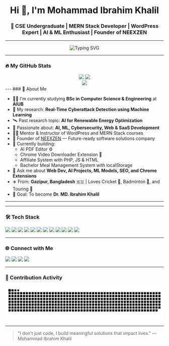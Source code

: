 <h1 align="center">Hi 👋, I'm Mohammad Ibrahim Khalil</h1>
<h3 align="center">🚀 CSE Undergraduate | MERN Stack Developer | WordPress Expert | AI & ML Enthusiast | Founder of NEEXZEN</h3>

---

<p align="center">
  <img src="https://readme-typing-svg.herokuapp.com?color=00FF9C&size=22&center=true&vCenter=true&width=700&height=45&lines=Building+Smart+Digital+Solutions...;Founder+of+NEEXZEN+-+We+Design+Tomorrow.;Web+%7C+AI+%7C+SaaS+%7C+Security+%7C+ML+%7C+Teaching;CSE+Final+Year+Student+at+AIUB+%F0%9F%8E%93" alt="Typing SVG">
</p>

---
### 🔥 My GitHub Stats

<div align="center">
  <img src="https://github-readme-stats.vercel.app/api?username=your-github-username&show_icons=true&theme=tokyonight&include_all_commits=true&count_private=true&hide_border=true" height="150" />
  <img src="https://github-readme-streak-stats.herokuapp.com?user=your-github-username&theme=tokyonight&hide_border=true" height="150" />
</div>

<div align="center">
  <img src="https://github-readme-stats.vercel.app/api/top-langs/?username=your-github-username&layout=compact&theme=tokyonight&hide_border=true&langs_count=8" height="150" />
</div>
---
### 📍 About Me

- 🧑‍💻 I'm currently studying **BSc in Computer Science & Engineering** at **AIUB**
- 🧠 My research: **Real-Time Cyberattack Detection using Machine Learning**
- 🛰️ Past research topic: **AI for Renewable Energy Optimization**
- 🧪 Passionate about: **AI, ML, Cybersecurity, Web & SaaS Development**
- 👨‍🏫 Mentor & Instructor of WordPress and MERN Stack courses
- 🏢 Founder of [NEEXZEN](https://neexzen.com) — Future-ready software solutions company
- 🌱 Currently building:
  - AI PDF Editor ⚙️
  - Chrome Video Downloader Extension 🎥
  - Affiliate System with PHP, JS & HTML
  - Bachelor Meal Management System with localStorage
- 💬 Ask me about **Web Dev, AI Projects, ML Models, SEO, and Chrome Extensions**
- ✈️ From: **Gazipur, Bangladesh** 🇧🇩 | Loves Cricket 🏏, Badminton 🏸, and Touring 🌄
- 🎯 Goal: To become **Dr. MD. Ibrahim Khalil**

---


---

### 🛠️ Tech Stack

<div align="left">
  <img src="https://cdn.jsdelivr.net/gh/devicons/devicon/icons/html5/html5-original.svg" height="35" />
  <img src="https://cdn.jsdelivr.net/gh/devicons/devicon/icons/css3/css3-original.svg" height="35" />
  <img src="https://cdn.jsdelivr.net/gh/devicons/devicon/icons/javascript/javascript-original.svg" height="35" />
  <img src="https://cdn.jsdelivr.net/gh/devicons/devicon/icons/react/react-original.svg" height="35" />
  <img src="https://cdn.jsdelivr.net/gh/devicons/devicon/icons/mongodb/mongodb-original.svg" height="35" />
  <img src="https://cdn.jsdelivr.net/gh/devicons/devicon/icons/express/express-original.svg" height="35" />
  <img src="https://cdn.jsdelivr.net/gh/devicons/devicon/icons/nodejs/nodejs-original.svg" height="35" />
  <img src="https://cdn.jsdelivr.net/gh/devicons/devicon/icons/wordpress/wordpress-original.svg" height="35" />
  <img src="https://cdn.jsdelivr.net/gh/devicons/devicon/icons/python/python-original.svg" height="35" />
  <img src="https://cdn.jsdelivr.net/gh/devicons/devicon/icons/java/java-original.svg" height="35" />
  <img src="https://cdn.jsdelivr.net/gh/devicons/devicon/icons/cplusplus/cplusplus-original.svg" height="35" />
  <img src="https://cdn.jsdelivr.net/gh/devicons/devicon/icons/github/github-original.svg" height="35" />
</div>

---

### 🌐 Connect with Me

<p align="left">
  <a href="mailto:your.email@example.com"><img src="https://img.shields.io/badge/Gmail-D14836?style=for-the-badge&logo=gmail&logoColor=white" /></a>
  <a href="https://linkedin.com/in/your-linkedin"><img src="https://img.shields.io/badge/LinkedIn-0077B5?style=for-the-badge&logo=linkedin&logoColor=white" /></a>
  <a href="https://youtube.com/@yourchannel"><img src="https://img.shields.io/badge/YouTube-FF0000?style=for-the-badge&logo=youtube&logoColor=white" /></a>
  <a href="https://facebook.com/yourprofile"><img src="https://img.shields.io/badge/Facebook-1877F2?style=for-the-badge&logo=facebook&logoColor=white" /></a>
</p>

---

### 🐍 Contribution Activity

<p align="center">
  <img src="https://raw.githubusercontent.com/Platane/snk/output/github-contribution-grid-snake.svg" alt="contribution snake animation" />
</p>

---

> "I don't just code, I build meaningful solutions that impact lives." — Mohammad Ibrahim Khalil
